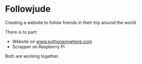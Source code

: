 # Followjude

Creating a website to follow friends in their trip around the world.

There is to part: 
  - Website on www.pythonanywhere.com
  - Scrapper on Raspberry Pi
 
 Both are working together.
